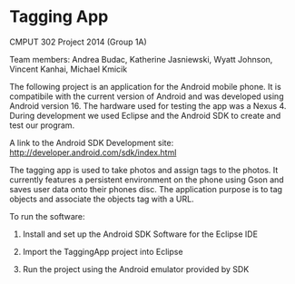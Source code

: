 Tagging App
==========
CMPUT 302 Project 2014 (Group 1A)

Team members: Andrea Budac, Katherine Jasniewski,
Wyatt Johnson, Vincent Kanhai, Michael Kmicik

The following project is an application for the Android mobile
phone. It is compatibile with the current version of Android and was
developed using Android version 16. The hardware used for testing the app 
was a Nexus 4. During development we used Eclipse and the Android SDK to 
create and test our program.

A link to the Android SDK Development site:
http://developer.android.com/sdk/index.html

The tagging app is used to take photos and assign tags to the photos.
It currently features a persistent environment on the phone using Gson and 
saves user data onto their phones disc.
The application purpose is to tag objects and associate the objects tag with
a URL.

To run the software:

1. Install and set up the Android SDK Software for the Eclipse IDE

2. Import the TaggingApp project into Eclipse

3. Run the project using the Android emulator provided by SDK
